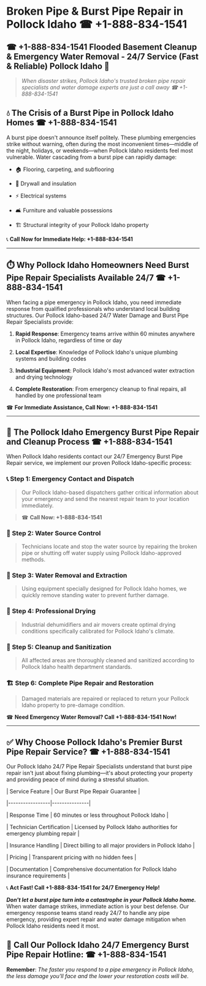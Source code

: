 # Broken Pipe & Burst Pipe Repair in Pollock Idaho ☎ +1-888-834-1541  
## ☎ +1-888-834-1541 Flooded Basement Cleanup & Emergency Water Removal - 24/7 Service (Fast & Reliable) Pollock Idaho 🚨  

> *When disaster strikes, Pollock Idaho's trusted broken pipe repair specialists and water damage experts are just a call away ☎ +1-888-834-1541*  

## 💧 The Crisis of a Burst Pipe in Pollock Idaho Homes ☎ +1-888-834-1541  

A burst pipe doesn't announce itself politely. These plumbing emergencies strike without warning, often during the most inconvenient times—middle of the night, holidays, or weekends—when Pollock Idaho residents feel most vulnerable. Water cascading from a burst pipe can rapidly damage:  

* 🏠 Flooring, carpeting, and subflooring  
* 🧱 Drywall and insulation  
* ⚡ Electrical systems  
* 🛋️ Furniture and valuable possessions  
* 🏗️ Structural integrity of your Pollock Idaho property  

📞 **Call Now for Immediate Help: +1-888-834-1541**  

---  

## ⏱️ Why Pollock Idaho Homeowners Need Burst Pipe Repair Specialists Available 24/7 ☎ +1-888-834-1541  

When facing a pipe emergency in Pollock Idaho, you need immediate response from qualified professionals who understand local building structures. Our Pollock Idaho-based 24/7 Water Damage and Burst Pipe Repair Specialists provide:  

1. **Rapid Response**: Emergency teams arrive within 60 minutes anywhere in Pollock Idaho, regardless of time or day  
2. **Local Expertise**: Knowledge of Pollock Idaho's unique plumbing systems and building codes  
3. **Industrial Equipment**: Pollock Idaho's most advanced water extraction and drying technology  
4. **Complete Restoration**: From emergency cleanup to final repairs, all handled by one professional team  

☎ **For Immediate Assistance, Call Now: +1-888-834-1541**  

---  

## 🔧 The Pollock Idaho Emergency Burst Pipe Repair and Cleanup Process ☎ +1-888-834-1541  

When Pollock Idaho residents contact our 24/7 Emergency Burst Pipe Repair service, we implement our proven Pollock Idaho-specific process:  

### 📞 Step 1: Emergency Contact and Dispatch  
> Our Pollock Idaho-based dispatchers gather critical information about your emergency and send the nearest repair team to your location immediately.  
> ☎ **Call Now: +1-888-834-1541**  

### 🚿 Step 2: Water Source Control  
> Technicians locate and stop the water source by repairing the broken pipe or shutting off water supply using Pollock Idaho-approved methods.  

### 🌊 Step 3: Water Removal and Extraction  
> Using equipment specially designed for Pollock Idaho homes, we quickly remove standing water to prevent further damage.  

### 💨 Step 4: Professional Drying  
> Industrial dehumidifiers and air movers create optimal drying conditions specifically calibrated for Pollock Idaho's climate.  

### 🧼 Step 5: Cleanup and Sanitization  
> All affected areas are thoroughly cleaned and sanitized according to Pollock Idaho health department standards.  

### 🏗️ Step 6: Complete Pipe Repair and Restoration  
> Damaged materials are repaired or replaced to return your Pollock Idaho property to pre-damage condition.  

☎ **Need Emergency Water Removal? Call +1-888-834-1541 Now!**  

---  

## ✅ Why Choose Pollock Idaho's Premier Burst Pipe Repair Service? ☎ +1-888-834-1541  

Our Pollock Idaho 24/7 Pipe Repair Specialists understand that burst pipe repair isn't just about fixing plumbing—it's about protecting your property and providing peace of mind during a stressful situation.  

| Service Feature | Our Burst Pipe Repair Guarantee |  
|-----------------|---------------|  
| Response Time | 60 minutes or less throughout Pollock Idaho |  
| Technician Certification | Licensed by Pollock Idaho authorities for emergency plumbing repair |  
| Insurance Handling | Direct billing to all major providers in Pollock Idaho |  
| Pricing | Transparent pricing with no hidden fees |  
| Documentation | Comprehensive documentation for Pollock Idaho insurance requirements |  

📞 **Act Fast! Call +1-888-834-1541 for 24/7 Emergency Help!**  

***Don't let a burst pipe turn into a catastrophe in your Pollock Idaho home.*** When water damage strikes, immediate action is your best defense. Our emergency response teams stand ready 24/7 to handle any pipe emergency, providing expert repair and water damage mitigation when Pollock Idaho residents need it most.  

## 📱 Call Our Pollock Idaho 24/7 Emergency Burst Pipe Repair Hotline: ☎ +1-888-834-1541  

**Remember**: *The faster you respond to a pipe emergency in Pollock Idaho, the less damage you'll face and the lower your restoration costs will be.*